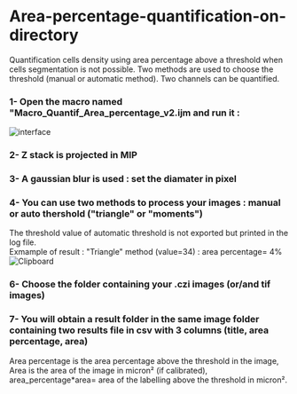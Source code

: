 # Area-percentage-quantification-on-directory
Quantification  cells density using area percentage above a threshold when cells segmentation is not possible. Two methods are used to choose the threshold (manual or automatic method). Two channels can be quantified.

### 1- Open the macro named "Macro_Quantif_Area_percentage_v2.ijm and run it :
![interface](https://user-images.githubusercontent.com/41480459/228158116-d758b401-a873-45f5-ac9c-869ae67a495a.jpg)
### 2- Z stack is projected in MIP 
### 3- A gaussian blur is used : set the diamater in pixel
### 4- You can use two methods to process your images : manual or auto thershold  ("triangle" or "moments")
The threshold value of automatic threshold is not exported but printed in the log file.  
Exmample of result : "Triangle" method (value=34) : area percentage= 4%
![Clipboard](https://user-images.githubusercontent.com/41480459/228169425-96cd1521-8432-4a5f-ba3f-92a011cec6d2.jpg)

### 6- Choose the folder containing your .czi images (or/and tif images)
### 7- You will obtain a result folder in the same image folder containing two results file in csv with 3 columns (title, area percentage, area) 
Area percentage is the area percentage above the threshold in the image, Area is the area of the image in micron² (if calibrated), area_percentage*area= area of the labelling above the threshold in micron².



